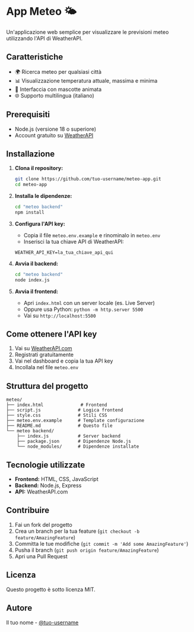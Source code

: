 # App Meteo 🌤️

Un'applicazione web semplice per visualizzare le previsioni meteo utilizzando l'API di WeatherAPI.

## Caratteristiche
- 🌍 Ricerca meteo per qualsiasi città
- 📊 Visualizzazione temperatura attuale, massima e minima
- 🎨 Interfaccia con mascotte animata
- 🌐 Supporto multilingua (italiano)

## Prerequisiti
- Node.js (versione 18 o superiore)
- Account gratuito su [WeatherAPI](https://www.weatherapi.com/)

## Installazione

1. **Clona il repository:**
   ```bash
   git clone https://github.com/tuo-username/meteo-app.git
   cd meteo-app
   ```

2. **Installa le dipendenze:**
   ```bash
   cd "meteo backend"
   npm install
   ```

3. **Configura l'API key:**
   - Copia il file `meteo.env.example` e rinominalo in `meteo.env`
   - Inserisci la tua chiave API di WeatherAPI:
   ```
   WEATHER_API_KEY=la_tua_chiave_api_qui
   ```

4. **Avvia il backend:**
   ```bash
   cd "meteo backend"
   node index.js
   ```

5. **Avvia il frontend:**
   - Apri `index.html` con un server locale (es. Live Server)
   - Oppure usa Python: `python -m http.server 5500`
   - Vai su `http://localhost:5500`

## Come ottenere l'API key

1. Vai su [WeatherAPI.com](https://www.weatherapi.com/)
2. Registrati gratuitamente
3. Vai nel dashboard e copia la tua API key
4. Incollala nel file `meteo.env`

## Struttura del progetto

```
meteo/
├── index.html              # Frontend
├── script.js              # Logica frontend
├── style.css              # Stili CSS
├── meteo.env.example      # Template configurazione
├── README.md              # Questo file
└── meteo backend/
    ├── index.js           # Server backend
    ├── package.json       # Dipendenze Node.js
    └── node_modules/      # Dipendenze installate
```

## Tecnologie utilizzate
- **Frontend:** HTML, CSS, JavaScript
- **Backend:** Node.js, Express
- **API:** WeatherAPI.com

## Contribuire
1. Fai un fork del progetto
2. Crea un branch per la tua feature (`git checkout -b feature/AmazingFeature`)
3. Committa le tue modifiche (`git commit -m 'Add some AmazingFeature'`)
4. Pusha il branch (`git push origin feature/AmazingFeature`)
5. Apri una Pull Request

## Licenza
Questo progetto è sotto licenza MIT.

## Autore
Il tuo nome - [@tuo-username](https://github.com/tuo-username)